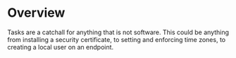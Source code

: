 # Overview
Tasks are a catchall for anything that is not software. This could be anything from installing a security certificate, to setting and enforcing time zones, to creating a local user on an endpoint.

